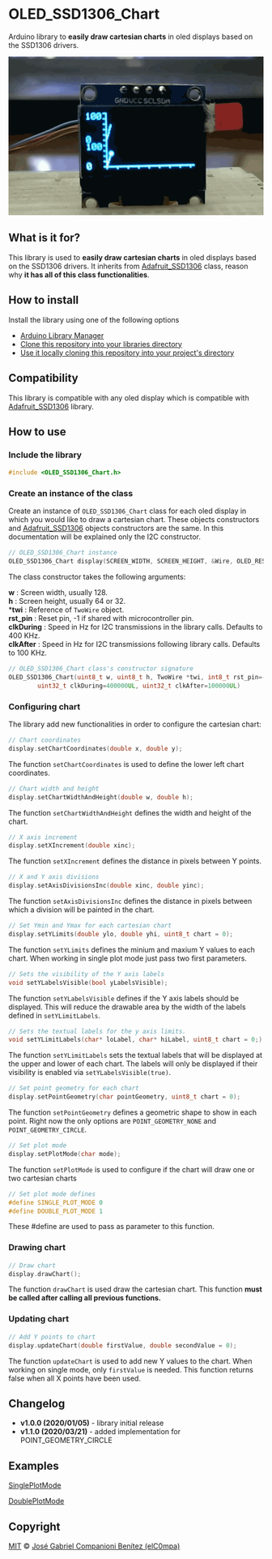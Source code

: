 # OLED_SSD1306_Chart

Arduino library to **easily draw cartesian charts** in oled displays based on the SSD1306 drivers.

![](Demo.gif)

## What is it for?

This library is used to **easily draw cartesian charts** in oled displays based on the SSD1306 drivers. It inherits from [Adafruit_SSD1306](https://github.com/adafruit/Adafruit_SSD1306) class, reason why **it has all of this class functionalities**.

## How to install

Install the library using one of the following options

- [Arduino Library Manager](https://www.arduino.cc/en/Guide/Libraries)
- [Clone this repository into your libraries directory](https://help.github.com/articles/cloning-a-repository/)
- [Use it locally cloning this repository into your project's directory](https://help.github.com/articles/cloning-a-repository/)

## Compatibility
This library is compatible with any oled display which is compatible with [Adafruit_SSD1306](https://github.com/adafruit/Adafruit_SSD1306) library.

## How to use

### **Include the library**

``` c++
#include <OLED_SSD1306_Chart.h>
```

### **Create an instance of the class**

Create an instance of `OLED_SSD1306_Chart` class for each oled display in which you would like to draw a cartesian chart. These objects constructors and [Adafruit_SSD1306](https://github.com/adafruit/Adafruit_SSD1306) objects constructors are the same. In this documentation will be explained only the I2C constructor.

```c++
// OLED_SSD1306_Chart instance
OLED_SSD1306_Chart display(SCREEN_WIDTH, SCREEN_HEIGHT, &Wire, OLED_RESET);
```

The class constructor takes the following arguments:

**w** : Screen width, usually 128.  
**h** : Screen height, usually 64 or 32.  
***twi** : Reference of `TwoWire` object.  
**rst_pin** : Reset pin, -1 if shared with microcontroller pin.  
**clkDuring** : Speed in Hz for I2C transmissions in the library calls. Defaults to 400 KHz.  
**clkAfter** : Speed in Hz for I2C transmissions following library calls. Defaults to 100 KHz.  


```c++
// OLED_SSD1306_Chart class's constructor signature
OLED_SSD1306_Chart(uint8_t w, uint8_t h, TwoWire *twi, int8_t rst_pin=-1,
        uint32_t clkDuring=400000UL, uint32_t clkAfter=100000UL)
```

### **Configuring chart**

The library add new functionalities in order to configure the cartesian chart: 
```c++
// Chart coordinates 
display.setChartCoordinates(double x, double y);
```
The function `setChartCoordinates` is used to define the lower left chart coordinates.

```c++
// Chart width and height
display.setChartWidthAndHeight(double w, double h);
```
The function `setChartWidthAndHeight` defines the width and height of the chart.  

```c++
// X axis increment
display.setXIncrement(double xinc);
```
The function `setXIncrement` defines the distance in pixels between Y points.  

```c++
// X and Y axis divisions
display.setAxisDivisionsInc(double xinc, double yinc);
```
The function `setAxisDivisionsInc` defines the distance in pixels between which a division will be painted in the chart.  

```c++
// Set Ymin and Ymax for each cartesian chart
display.setYLimits(double ylo, double yhi, uint8_t chart = 0);
```
The function `setYLimits` defines the minium and maxium Y values to each chart. When working in single plot mode just pass two first parameters. 

```c++
// Sets the visibility of the Y axis labels
void setYLabelsVisible(bool yLabelsVisible);
```
The function `setYLabelsVisible` defines if the Y axis labels should be displayed. This will reduce the drawable area by the width of the labels defined in `setYLimitLabels`.

```c++
// Sets the textual labels for the y axis limits.
void setYLimitLabels(char* loLabel, char* hiLabel, uint8_t chart = 0;)
```
The function `setYLimitLabels` sets the textual labels that will be displayed at the upper and lower of each chart. The labels will only be displayed if their visibility is enabled via `setYLabelsVisible(true)`.



```c++
// Set point geometry for each chart
display.setPointGeometry(char pointGeometry, uint8_t chart = 0);
```
The function `setPointGeometry` defines a geometric shape to show in each point. Right now the only options are `POINT_GEOMETRY_NONE` and `POINT_GEOMETRY_CIRCLE`. 

```c++
// Set plot mode
display.setPlotMode(char mode);
```
The function `setPlotMode` is used to configure if the chart will draw one or two cartesian charts 

```c++
// Set plot mode defines
#define SINGLE_PLOT_MODE 0
#define DOUBLE_PLOT_MODE 1
```
These #define are used to pass as parameter to this function.  

### **Drawing chart**

```c++
// Draw chart
display.drawChart(); 
```
The function `drawChart` is used draw the cartesian chart. This function **must be called after calling all previous functions.**

### **Updating chart**

```c++
// Add Y points to chart
display.updateChart(double firstValue, double secondValue = 0);
```
The function `updateChart` is used to add new Y values to the chart. When working on single mode, only `firstValue` is needed. This function returns false when all X points have been used.  

  ## Changelog  
  - **v1.0.0 (2020/01/05)** - library initial release
  - **v1.1.0 (2020/03/21)** - added implementation for POINT_GEOMETRY_CIRCLE
    
  ## Examples

  [SinglePlotMode](https://github.com/elC0mpa/OLED_SSD1306_Chart/blob/master/examples/SinglePlotMode/SinglePlotMode.ino)

  [DoublePlotMode](https://github.com/elC0mpa/OLED_SSD1306_Chart/blob/master/examples/DoublePlotMode/DoublePlotMode.ino)

## Copyright

[MIT](../LICENSE.md) © [José Gabriel Companioni Benítez (elC0mpa)](https://github.com/elC0mpa)
